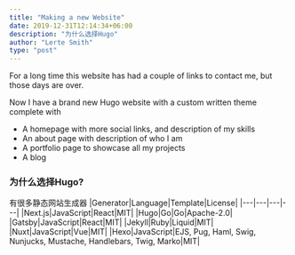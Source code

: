 ```yaml
---
title: "Making a new Website"
date: 2019-12-31T12:14:34+06:00
description: "为什么选择Hugo"
author: "Lerte Smith"
type: "post"
---
```


For a long time this website has had a couple of links to contact me, but those days are over.

Now I have a brand new Hugo website with a custom written theme complete with

- A homepage with more social links, and description of my skills
- An about page with description of who I am
- A portfolio page to showcase all my projects
- A blog

### 为什么选择Hugo?

有很多静态网站生成器
|Generator|Language|Template|License|
|---|---|---|---|
|Next.js|JavaScript|React|MIT|
|Hugo|Go|Go|Apache-2.0|
|Gatsby|JavaScript|React|MIT|
|Jekyll|Ruby|Liquid|MIT|
|Nuxt|JavaScript|Vue|MIT|
|Hexo|JavaScript|EJS, Pug, Haml, Swig, Nunjucks, Mustache, Handlebars, Twig, Marko|MIT|
